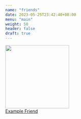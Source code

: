 ```yaml
---
name: "friends"
date: 2023-05-25T23:42:40+08:00
menu: "main"
weight: 50
header: false
draft: true
---
```


<div class="container">
    <div class="col justify-centent-center py-5">
        <a id="nothing" href="https://example.com" target="_blank" class="text-decoration-none">
        <div class="display-6 font-weight-bold text-center row p-5">
            <div class="col">
             <img class="round-img" src="/images/warai.svg" width="200px"  />
            </div>
            <span class="text-dark col-9 py-4">Example Friend</span>
        </div>
        </a>
    </div>
</div>